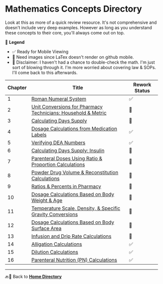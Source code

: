 # Mathematics Concepts Directory

Look at this as more of a quick review resource. It's not comprehensive and doesn't include very deep examples. However as long as you understand these concepts to their core, you'll always come out on top.

🔣 **Legend**

- ✅ Ready for Mobile Viewing
- 📸 Need images since LaTex doesn't render on github mobile.
- 🚨 Disclaimer: I haven't had a chance to double-check the math. I'm just sort of blowing through it. I'm more worried about covering law & SOPs. I'll come back to this afterwards.

| Chapter | Title | Rework Status |
|---------|-------|---------------|
| 1 | [Roman Numeral System](./roman_numerals.md) | ✅ |
| 2 | [Unit Conversions for Pharmacy Technicians: Household & Metric](./unit_conversions.md) | 📸 |
| 3 | [Calculating Days Supply](./days_supply.md) | 📸 |
| 4 | [Dosage Calculations from Medication Labels](./medication_labels.md) | ✅ |
| 5 | [Verifying DEA Numbers](./dea_numbers.md) | ✅ |
| 6 | [Calculating Days Supply: Insulin](./insulin_days_supply.md) | 📸 |
| 7 | [Parenteral Doses Using Ratio & Proportion Calculations](./parenteral_ratios.md) | 📸 |
| 8 | [Powder Drug Volume & Reconstitution Calculations](./powder_volume.md) | 📸 |
| 9 | [Ratios & Percents in Pharmacy](./percents_ratios.md) | 📸 |
| 10 | [Dosage Calculations Based on Body Weight & Age](./body_weight_calculations.md) | 📸 |
| 11 | [Temperature Scale, Density, & Specific Gravity Conversions](./temperature_scale_conversions.md) | 📸 |
| 12 | [Dosage Calculations Based on Body Surface Area](./bsa.md) | 📸 |
| 13 | [Infusion and Drip Rate Calculations](./flow_drip_rate.md) | 📸 |
| 14 | [Alligation Calculations](./alligations.md) | ✅ |
| 15 | [Dilution Calculations](./dilutions.md) | ✅ |
| 16 | [Parenteral Nutrition (PN) Calculations](./tpn.md) | ✅ |
  
---

🔙🔗 Back to [**Home Directory**](../readme.md)
